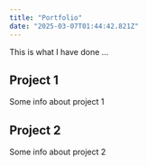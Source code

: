 ```yaml
---
title: "Portfolio"
date: "2025-03-07T01:44:42.821Z"
---
```



This is what I have done …


## Project 1

Some info about project 1


## Project 2

Some info about project 2

